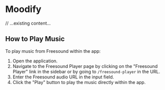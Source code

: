 # Moodify

// ...existing content...

## How to Play Music

To play music from Freesound within the app:

1. Open the application.
2. Navigate to the Freesound Player page by clicking on the "Freesound Player" link in the sidebar or by going to `/freesound-player` in the URL.
3. Enter the Freesound audio URL in the input field.
4. Click the "Play" button to play the music directly within the app.

